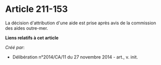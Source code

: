 # Article 211-153

La décision d'attribution d'une aide est prise après avis de la commission des aides outre-mer.

**Liens relatifs à cet article**

_Créé par_:

  - Délibération n°2014/CA/11 du 27 novembre 2014 - art., v. init.
